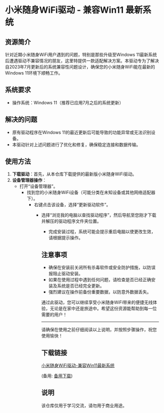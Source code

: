 # 小米随身WiFi驱动 - 兼容Win11 最新系统

## 资源简介
针对近期小米随身WiFi用户遇到的问题，特别是那些升级至Windows 11最新系统后遭遇驱动不兼容情况的朋友，这里特提供一款适配解决方案。本驱动专为了解决自2023年7月更新后的系统兼容性问题设计，确保您的小米随身WiFi能在最新的Windows 11环境下顺畅工作。

## 系统要求
- 操作系统：Windows 11（推荐已应用7月之后的系统更新）

## 解决的问题
- 原有驱动程序在Windows 11的最近更新后可能导致的功能异常或无法识别设备。
- 本驱动针对上述问题进行了优化和修复，确保稳定连接和数据传输。

## 使用方法
1. **下载驱动**：首先，从本仓库下载提供的最新版小米随身WiFi驱动。
2. **设备管理器操作**：
   - 打开“设备管理器”。
      - 找到您的小米随身WiFi设备（可能分类在未知设备或其他网络适配器下）。
         - 右键点击该设备，选择“更新驱动软件”。
            - 选择“浏览我的电脑以查找驱动程序”，然后导航至您刚才下载并解压的驱动程序文件夹位置。
               - 完成安装过程，系统可能会提示重启电脑以使更改生效，请根据提示操作。

               ## 注意事项
               - 确保在安装前关闭所有杀毒软件或安全防护措施，以防误报阻止驱动安装。
               - 如果在使用过程中遇到任何问题，请检查是否已经正确安装及系统是否已经完全更新。
               - 强烈建议在操作前备份重要数据，以防意外数据丢失。

               通过此驱动，您可以继续享受小米随身WiFi带来的便捷无线体验，无论是在家中还是旅途中。希望这份资源能帮助到每一位需要的用户！

               ---

               请确保在使用之前仔细阅读以上说明，并按照步骤操作，祝您使用愉快！

               ## 下载链接
               [小米随身WiFi驱动-兼容Win11最新系统](https://pan.quark.cn/s/5594e3c2acbe) 

               (备用: [备用下载](https://pan.baidu.com/s/1JrGJH_BH6iUAdvbO0lCa9g?pwd=1234))

               ## 说明

               该仓库仅用于学习交流，请勿用于商业用途。
